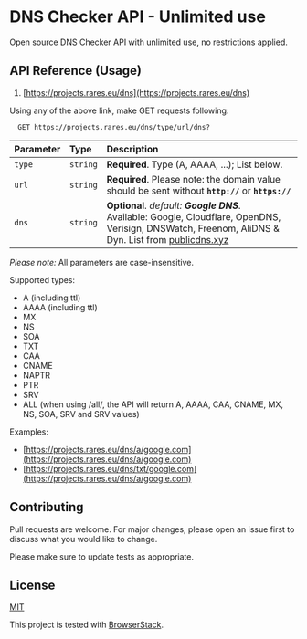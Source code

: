 # DNS Checker API - Unlimited use

Open source DNS Checker API with unlimited use, no restrictions applied.

## API Reference (Usage)
1. [https://projects.rares.eu/dns](https://projects.rares.eu/dns)

Using any of the above link, make GET requests following:

```http
  GET https://projects.rares.eu/dns/type/url/dns?
```

| Parameter | Type     | Description                       |
| :-------- | :------- | :-------------------------------- |
| `type`      | `string` | **Required**. Type (A, AAAA, ...); List below.|
| `url`      | `string` | **Required**. Please note: the domain value should be sent without **`http://`** or **`https://`**|
| `dns`      | `string` | **Optional**. *default: **Google DNS***.<br>Available: Google, Cloudflare, OpenDNS, Verisign, DNSWatch, Freenom, AliDNS & Dyn. List from [publicdns.xyz](https://www.publicdns.xyz/) |

_Please note:_ All parameters are case-insensitive.

Supported types:
- A (including ttl)
- AAAA (including ttl)
- MX
- NS
- SOA
- TXT
- CAA
- CNAME
- NAPTR
- PTR
- SRV
- ALL (when using /all/, the API will return A, AAAA, CAA, CNAME, MX, NS, SOA, SRV and SRV values) 

Examples:
- [https://projects.rares.eu/dns/a/google.com](https://projects.rares.eu/dns/a/google.com)
- [https://projects.rares.eu/dns/txt/google.com](https://projects.rares.eu/dns/a/google.com)

## Contributing
Pull requests are welcome. For major changes, please open an issue first to discuss what you would like to change.

Please make sure to update tests as appropriate.

## License
[MIT](https://choosealicense.com/licenses/mit/)

This project is tested with [BrowserStack](https://www.browserstack.com/).
